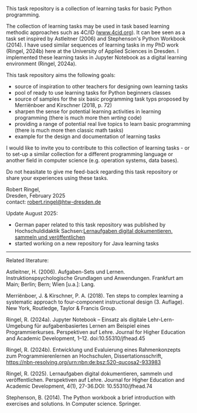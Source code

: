 This task repository is a collection of learning tasks for basic Python programming.

The collection of learning tasks may be used in task based learning methodic approaches such as 4C/ID (www.4cid.org). It can bee seen as a task set inspired by Astleitner (2006) and Stephenson's Python Workbook (2014). I have used similar sequences of learning tasks in my PhD work (Ringel, 2024b) here at the University of Applied Sciences in Dresden. I implemented these learning tasks in Jupyter Notebook as a digital learning environment (Ringel, 2024a).

This task repository aims the following goals:  
- source of inspiration to other teachers for designing own learning tasks
- pool of ready to use learning tasks for Python beginners classes
- source of samples for the six basic programming task typs proposed by Merriënboer and Kirschner (2018, p. 72)
- sharpen the sense for potential learning activities in learning programming (there is much more then *wrting* code)
- providing a range of potential real live topics to learn basic programming (there is much more then classic math tasks)
- example for the design and documentation of learning tasks

I would like to invite you to contribute to this collection of learning tasks - or to set-up a similar collection for a different programming language or another field in computer science (e.g. operation systems, data bases). 

Do not heasitate to give me feed-back regarding this task repository or share your experiences using these tasks.

Robert Ringel,  
Dresden, February 2025  
contact: robert.ringel@htw-dresden.de

Update August 2025: 
- German paper related to this task repository was published by Hochschuldidaktik Sachsen:[Lernaufgaben digital dokumentieren, sammeln und veröffentlichen ](https://jfhead.publia.org/jfhead/article/view/74/70)
- started working on a new repository for Java learning tasks 

--- --- --- --- --- --- --- --- --- --- --- --- --- --- --- 
Related literature:  

Astleitner, H. (2006). Aufgaben-Sets und Lernen. Instruktionspsychologische Grundlagen und Anwendungen. Frankfurt am Main; Berlin; Bern; Wien [u.a.]: Lang.

Merriënboer, J. & Kirschner, P. A. (2018). Ten steps to complex learning a systematic approach to four-component instructional design (3. Auflage). New York, Routledge, Taylor & Francis Group.

Ringel, R. (2024a). Jupyter Notebook – Einsatz als digitale Lehr-Lern-Umgebung für aufgabenbasiertes Lernen am Beispiel eines Programmierkurses. Perspektiven auf Lehre. Journal for Higher Education and Academic Development, 1–12. doi:10.55310/jfhead.45

Ringel, R. (2024b). Entwicklung und Evaluierung eines Rahmenkonzepts zum Programmierenlernen an Hochschulen, Dissertationsschrift, https://nbn-resolving.org/urn:nbn:de:bsz:520-qucosa2-933983

Ringel, R. (2025). Lernaufgaben digital dokumentieren, sammeln und veröffentlichen. Perspektiven auf Lehre. Journal for Higher Education and Academic Development, 4(1), 27-36.DOI: 10.55310/jfhead.74

Stephenson, B. (2014). The Python workbook a brief introduction with exercises and solutions. In Computer science. Springer. 
